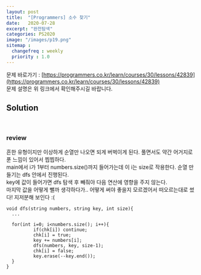```yaml
---
layout: post
title:  "[Programmers] 소수 찾기"
date:   2020-07-28
excerpt: "완전탐색"
categories: PS2020
image: "/images/p19.png"
sitemap :
  changefreq : weekly
  priority : 1.0
---
```

문제 바로가기 : [https://programmers.co.kr/learn/courses/30/lessons/42839](https://programmers.co.kr/learn/courses/30/lessons/42839)<br>
문제 설명은 위 링크에서 확인해주시길 바랍니다.<br>

## Solution
<script src="https://gist.github.com/yooniversal/a940fb7fc60f042ec5cd3d742bca2da9.js"></script>
<br>

### review
흔한 유형이지만 이상하게 순열만 나오면 되게 버벅이게 된다. 풀면서도 약간 어거지로 푼 느낌이 있어서 찝찝하다.<br>
main에서 i가 1부터 numbers.size()까지 들어가는데 이 i는 size로 작용한다. 순열 만들기는 dfs 안에서 진행된다.<br>
key에 값이 들어가면 dfs 탐색 후 빼줘야 다음 연산에 영향을 주지 않는다.<br>
마지막 값을 어떻게 뺄까 생각하다가.. 어떻게 써야 좋을지 모르겠어서 떠오르는대로 썼다! 지저분해 보인다 :(<br>
```
void dfs(string numbers, string key, int size){
  ...

  for(int i=0; i<numbers.size(); i++){
          if(chk[i]) continue;
          chk[i] = true;
          key += numbers[i];
          dfs(numbers, key, size-1);
          chk[i] = false;
          key.erase(--key.end());
  }
}
```

<script src="https://utteranc.es/client.js"
        repo="yooniversal/blog-comments"
        issue-term="pathname"
        theme="github-light"
        crossorigin="anonymous"
        async>
</script>
